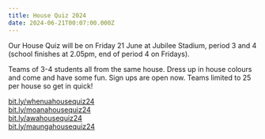 ```yaml
---
title: House Quiz 2024
date: 2024-06-21T00:07:00.000Z
---
```

Our House Quiz will be on Friday 21 June at Jubilee Stadium, period 3 and 4 (school finishes at 2.05pm, end of period 4 on Fridays).  

Teams of 3-4 students all from the same house. Dress up in house colours and come and have some fun. Sign ups are open now. Teams limited to 25 per house so get in quick!

[bit.ly/whenuahousequiz24](https://docs.google.com/forms/d/e/1FAIpQLSct57rHvWFBA_QjYiSs4Vd7UyikpqmuXDR-b6gvoGuXnIO9bw/viewform)  
[bit.ly/moanahousequiz24](https://docs.google.com/forms/d/e/1FAIpQLSfbR8BBN_qYqzuGcY75sOzwGlzaxXbZtxDnYnX1RxT5je4kQQ/viewform)  
[bit.ly/awahousequiz24](https://docs.google.com/forms/d/e/1FAIpQLScgTbw6DqYGV7HrxELgN4dl7WFBGoMRXTD9tYR-EWKRV9hhtg/viewform)  
[bit.ly/maungahousequiz24](https://docs.google.com/forms/d/e/1FAIpQLScCl_mP8iNW2vlfwoQBO37CSwC6xDhh-ityoZJZsfFPbWSxjA/viewform)
